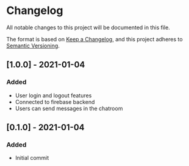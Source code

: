 # Changelog

All notable changes to this project will be documented in this file.

The format is based on [Keep a Changelog](https://keepachangelog.com/en/1.0.0/),
and this project adheres to [Semantic Versioning](https://semver.org/spec/v2.0.0.html).

## [1.0.0] - 2021-01-04

### Added

- User login and logout features
- Connected to firebase backend
- Users can send messages in the chatroom

## [0.1.0] - 2021-01-04

### Added

- Initial commit
